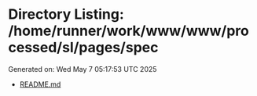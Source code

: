 # Directory Listing: /home/runner/work/www/www/processed/sl/pages/spec
Generated on: Wed May  7 05:17:53 UTC 2025

- [README.md](README.md)

